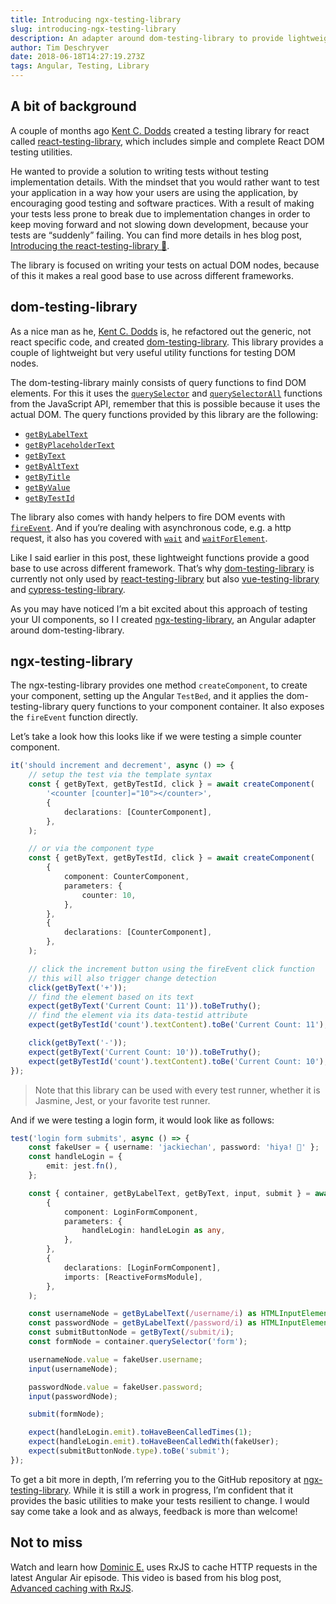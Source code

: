 ```yaml
---
title: Introducing ngx-testing-library
slug: introducing-ngx-testing-library
description: An adapter around dom-testing-library to provide lightweight utility functions to test Angular components.
author: Tim Deschryver
date: 2018-06-18T14:27:19.273Z
tags: Angular, Testing, Library
---
```


## A bit of background

A couple of months ago [Kent C. Dodds](https://twitter.com/kentcdodds) created a testing library for react called [react-testing-library](https://github.com/kentcdodds/react-testing-library), which includes simple and complete React DOM testing utilities.

He wanted to provide a solution to writing tests without testing implementation details. With the mindset that you would rather want to test your application in a way how your users are using the application, by encouraging good testing and software practices. With a result of making your tests less prone to break due to implementation changes in order to keep moving forward and not slowing down development, because your tests are “suddenly” failing. You can find more details in hes blog post, [Introducing the react-testing-library 🐐](https://blog.kentcdodds.com/introducing-the-react-testing-library-e3a274307e65).

The library is focused on writing your tests on actual DOM nodes, because of this it makes a real good base to use across different frameworks.

## dom-testing-library

As a nice man as he, [Kent C. Dodds](https://twitter.com/kentcdodds) is, he refactored out the generic, not react specific code, and created [dom-testing-library](https://github.com/kentcdodds/dom-testing-library). This library provides a couple of lightweight but very useful utility functions for testing DOM nodes.

The dom-testing-library mainly consists of query functions to find DOM elements. For this it uses the [`querySelector`](https://developer.mozilla.org/en-US/docs/Web/API/Document/querySelector) and [`querySelectorAll`](https://developer.mozilla.org/en-US/docs/Web/API/Document/querySelectorAll) functions from the JavaScript API, remember that this is possible because it uses the actual DOM. The query functions provided by this library are the following:

- [`getByLabelText`](https://github.com/kentcdodds/dom-testing-library#getbylabeltext)
- [`getByPlaceholderText`](https://github.com/kentcdodds/dom-testing-library#getbyplaceholdertext)
- [`getByText`](https://github.com/kentcdodds/dom-testing-library#getbytext)
- [`getByAltText`](https://github.com/kentcdodds/dom-testing-library#getbyalttext)
- [`getByTitle`](https://github.com/kentcdodds/dom-testing-library#getbytitle)
- [`getByValue`](https://github.com/kentcdodds/dom-testing-library#getbyvalue)
- [`getByTestId`](https://github.com/kentcdodds/dom-testing-library#getbytestid)

The library also comes with handy helpers to fire DOM events with [`fireEvent`](https://github.com/kentcdodds/dom-testing-library#fireevent). And if you‘re dealing with asynchronous code, e.g. a http request, it also has you covered with [`wait`](https://github.com/kentcdodds/dom-testing-library#wait) and [`waitForElement`](https://github.com/kentcdodds/dom-testing-library#waitforelement).

Like I said earlier in this post, these lightweight functions provide a good base to use across different framework. That’s why [dom-testing-library](https://github.com/kentcdodds/dom-testing-library) is currently not only used by [react-testing-library](https://github.com/kentcdodds/react-testing-library) but also [vue-testing-library](https://github.com/dfcook/vue-testing-library) and [cypress-testing-library](https://github.com/kentcdodds/cypress-testing-library).

As you may have noticed I’m a bit excited about this approach of testing your UI components, so I I created [ngx-testing-library](https://github.com/timdeschryver/ngx-testing-library), an Angular adapter around dom-testing-library.

## ngx-testing-library

The ngx-testing-library provides one method `createComponent`, to create your component, setting up the Angular `TestBed`, and it applies the dom-testing-library query functions to your component container. It also exposes the `fireEvent` function directly.

Let’s take a look how this looks like if we were testing a simple counter component.

```ts
it('should increment and decrement', async () => {
	// setup the test via the template syntax
	const { getByText, getByTestId, click } = await createComponent(
		'<counter [counter]="10"></counter>',
		{
			declarations: [CounterComponent],
		},
	);

	// or via the component type
	const { getByText, getByTestId, click } = await createComponent(
		{
			component: CounterComponent,
			parameters: {
				counter: 10,
			},
		},
		{
			declarations: [CounterComponent],
		},
	);

	// click the increment button using the fireEvent click function
	// this will also trigger change detection
	click(getByText('+'));
	// find the element based on its text
	expect(getByText('Current Count: 11')).toBeTruthy();
	// find the element via its data-testid attribute
	expect(getByTestId('count').textContent).toBe('Current Count: 11');

	click(getByText('-'));
	expect(getByText('Current Count: 10')).toBeTruthy();
	expect(getByTestId('count').textContent).toBe('Current Count: 10');
});
```

> Note that this library can be used with every test runner, whether it is Jasmine, Jest, or your favorite test runner.

And if we were testing a login form, it would look like as follows:

```ts
test('login form submits', async () => {
	const fakeUser = { username: 'jackiechan', password: 'hiya! 🥋' };
	const handleLogin = {
		emit: jest.fn(),
	};

	const { container, getByLabelText, getByText, input, submit } = await createComponent(
		{
			component: LoginFormComponent,
			parameters: {
				handleLogin: handleLogin as any,
			},
		},
		{
			declarations: [LoginFormComponent],
			imports: [ReactiveFormsModule],
		},
	);

	const usernameNode = getByLabelText(/username/i) as HTMLInputElement;
	const passwordNode = getByLabelText(/password/i) as HTMLInputElement;
	const submitButtonNode = getByText(/submit/i);
	const formNode = container.querySelector('form');

	usernameNode.value = fakeUser.username;
	input(usernameNode);

	passwordNode.value = fakeUser.password;
	input(passwordNode);

	submit(formNode);

	expect(handleLogin.emit).toHaveBeenCalledTimes(1);
	expect(handleLogin.emit).toHaveBeenCalledWith(fakeUser);
	expect(submitButtonNode.type).toBe('submit');
});
```

To get a bit more in depth, I’m referring you to the GitHub repository at [ngx-testing-library](https://github.com/timdeschryver/ngx-testing-library). While it is still a work in progress, I’m confident that it provides the basic utilities to make your tests resilient to change. I would say come take a look and as always, feedback is more than welcome!

## Not to miss

Watch and learn how [Dominic E.](https://twitter.com/elmd_) uses RxJS to cache HTTP requests in the latest Angular Air episode. This video is based from his blog post, [Advanced caching with RxJS](https://blog.thoughtram.io/angular/2018/03/05/advanced-caching-with-rxjs.html).
